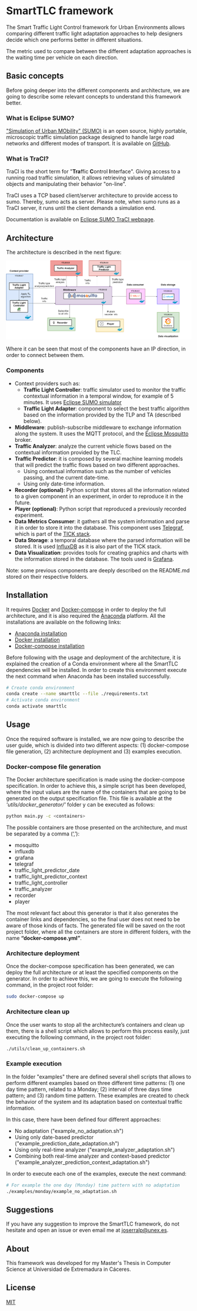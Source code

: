 # SmartTLC framework
The Smart Traffic Light Control framework for Urban Environments allows comparing different traffic light 
adaptation approaches to help designers decide which one performs better in different situations.

The metric used to compare between the different adaptation approaches is the waiting time per vehicle on each 
direction.

## Basic concepts

Before going deeper into the different components and architecture, we are going to describe some relevant concepts 
to understand this framework better.

### What is Eclipse SUMO?

["Simulation of Urban MObility" (SUMO)](https://sumo.dlr.de/) is an open source,
highly portable, microscopic traffic simulation package designed to handle large road networks and different modes of 
transport. It is available on [GitHub](https://github.com/eclipse/sumo).

### What is TraCI?

TraCI is the short term for "**Tra**ffic **C**ontrol **I**nterface". Giving access to a running road traffic simulation,
it allows retrieving values of simulated objects and manipulating their behavior "on-line".

TraCI uses a TCP based client/server architecture to provide access to sumo. Thereby, sumo acts as server. Please note, 
when sumo runs as a TraCI server, it runs until the client demands a simulation end.

Documentation is available on [Eclipse SUMO TraCI webpage](https://sumo.dlr.de/docs/TraCI.html).

## Architecture
The architecture is described in the next figure:

![architecture](./others/img/architecture.png)

Where it can be seen that most of the components have an IP direction, in order to connect between them.

### Components
- Context providers such as:
  - **Traffic Light Controller**: traffic simulator used to monitor the traffic contextual information in a temporal 
    window, for example of 5 minutes. It uses 
    [Eclipse SUMO simulator]
  - **Traffic Light Adapter**: component to select the best traffic algorithm based on the information provided by the 
    TLP and TA (described below).
- **Middleware**: publish-subscribe middleware to exchange information along the system. It uses the MQTT protocol, and 
  the [Eclipse Mosquitto] broker.
- **Traffic Analyzer**: analyze the current vehicle flows based on the contextual information provided by the TLC.
- **Traffic Predictor**: it is composed by several machine learning models that will predict the traffic flows 
  based on two different approaches.
  - Using contextual information such as the number of vehicles passing, and the current date-time.
  - Using only date-time information.
- **Recorder (optional)**: Python script that stores all the information related to a given component in an experiment, 
  in order to reproduce it in the future.
- **Player (optional)**: Python script that reproduced a previously recorded experiment.
- **Data Metrics Consumer**: it gathers all the system information and parse it in order to store it into the database. 
  This component uses [Telegraf], which is part of the 
  [TICK stack].
- **Data Storage**: a temporal database where the parsed information will be stored. It is used 
  [InfluxDB] as it is also part of the TICK stack.
- **Data Visualization**: provides tools for creating graphics and charts with the information stored in the database. 
  The tools used is [Grafana].
  
Note: some previous components are deeply described on the README.md stored on their respective folders.

## Installation

It requires [Docker] and [Docker-compose] in order to deploy the full architecture, and it is also required the 
[Anaconda] platform. All the installations are available on the following links:

- [Anaconda installation]
- [Docker installation]
- [Docker-compose installation]

Before following with the usage and deployment of the architecture, it is explained the creation of a Conda environment
where all the SmartTLC dependencies will be installed. In order to create this environment execute the next command when 
Anaconda has been installed successfully.

```sh
# Create conda environment
conda create --name smarttlc --file ./requirements.txt
# Activate conda environment
conda activate smarttlc
```

## Usage
Once the required software is installed, we are now going to describe the user guide, which is divided into two 
different aspects: (1) docker-compose file generation, (2) architecture deployment and (3) examples execution.

### Docker-compose file generation
The Docker architecture specification is made using the docker-compose specification. In order to achieve 
this, a simple script has been developed, where the input values are the name of the containers that are going to be 
generated on the output specification file. This file is available at the *'utils/docker_generator/'* folder y can be 
executed as follows:

```sh
python main.py -c <containers>
```

The possible containers are those presented on the architecture, and must be separated by a comma (‘,’):
- mosquitto
- influxdb
- grafana
- telegraf
- traffic_light_predictor_date
- traffic_light_predictor_context
- traffic_light_controller
- traffic_analyzer
- recorder
- player

The most relevant fact about this generator is that it also generates the container links and dependencies, so the 
final user does not need to be aware of those kinds of facts. The generated file will be saved on the root project 
folder, where all the containers are store in different folders, with the name **“docker-compose.yml”**. 

### Architecture deployment
Once the docker-compose specification has been generated, we can deploy the full architecture or at least the specified 
components on the generator. In order to achieve this, we are going to execute the following command, in the project 
root folder:

```sh
sudo docker-compose up
```

### Architecture clean up
Once the user wants to stop all the architecture’s containers and clean up them, there is a shell script which allows 
to perform this process easily, just executing the following command, in the project root folder:

```sh
./utils/clean_up_containers.sh
```

### Example execution
In the folder "examples" there are defined several shell scripts that allows to perform different examples based on 
three different time patterns: (1) one day time pattern, related to a Monday; (2) interval of three days time pattern; 
and (3) random time pattern. These examples are created to check the behavior of the system and its adaptation based on 
contextual traffic information. 

In this case, there have been defined four different approaches:
- No adaptation ("example_no_adaptation.sh")
- Using only date-based predictor ("example_prediction_date_adaptation.sh")
- Using only real-time analyzer ("example_analyzer_adaptation.sh")
- Combining both real-time analyzer and context-based predictor ("example_analyzer_prediction_context_adaptation.sh")

In order to execute each one of the examples, execute the next command:

```sh
# For example the one day (Monday) time pattern with no adaptation
./examples/monday/example_no_adaptation.sh
```

## Suggestions
If you have any suggestion to improve the SmartTLC framework, do not hesitate and open an issue or even email me
at [joserralp@unex.es](mailto:joserralp@unex.es?subject=[GitHub]%20SmartTLC%20Suggestion).

## About 
This framework was developed for my Master's Thesis in Computer Science at Universidad de Extremadura in Cáceres. 

## License
[MIT](https://choosealicense.com/licenses/mit/)

[Docker]: <https://www.docker.com/>
[Docker-compose]: <https://docs.docker.com/compose/>
[Eclipse SUMO simulator]: <https://www.eclipse.org/sumo/>
[Eclipse Mosquitto]: <https://mosquitto.org/>
[Telegraf]: <https://www.influxdata.com/time-series-platform/telegraf/>
[TICK Stack]: <https://wiki.archlinux.org/title/TICK_stack>
[InfluxDB]: <https://www.influxdata.com/>
[Anaconda]: <https://www.anaconda.com/>
[Grafana]: <https://grafana.com/>
[Anaconda installation]: <https://docs.anaconda.com/anaconda/install/index.html>
[Docker installation]: <https://docs.docker.com/engine/install/ubuntu/>
[Docker-compose installation]: <https://docs.docker.com/compose/install/>
